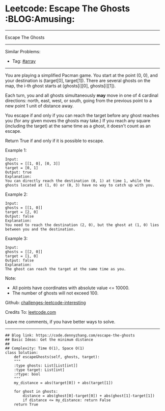 
# Leetcode: Escape The Ghosts     :BLOG:Amusing:

---

Escape The Ghosts  

---

Similar Problems:  

-   Tag: [#array](https://code.dennyzhang.com/tag/array)

---

You are playing a simplified Pacman game. You start at the point (0, 0), and your destination is (target[0], target[1]). There are several ghosts on the map, the i-th ghost starts at (ghosts[i][0], ghosts[i][1]).  

Each turn, you and all ghosts simultaneously **may** move in one of 4 cardinal directions: north, east, west, or south, going from the previous point to a new point 1 unit of distance away.  

You escape if and only if you can reach the target before any ghost reaches you (for any given moves the ghosts may take.)  If you reach any square (including the target) at the same time as a ghost, it doesn't count as an escape.  

Return True if and only if it is possible to escape.  

Example 1:  

    Input: 
    ghosts = [[1, 0], [0, 3]]
    target = [0, 1]
    Output: true
    Explanation: 
    You can directly reach the destination (0, 1) at time 1, while the ghosts located at (1, 0) or (0, 3) have no way to catch up with you.

Example 2:  

    Input: 
    ghosts = [[1, 0]]
    target = [2, 0]
    Output: false
    Explanation: 
    You need to reach the destination (2, 0), but the ghost at (1, 0) lies between you and the destination.

Example 3:  

    Input: 
    ghosts = [[2, 0]]
    target = [1, 0]
    Output: false
    Explanation: 
    The ghost can reach the target at the same time as you.

Note:  

-   All points have coordinates with absolute value <= 10000.
-   The number of ghosts will not exceed 100.

Github: [challenges-leetcode-interesting](https://github.com/DennyZhang/challenges-leetcode-interesting/tree/master/problems/escape-the-ghosts)  

Credits To: [leetcode.com](https://leetcode.com/problems/escape-the-ghosts/description/)  

Leave me comments, if you have better ways to solve.  

---

    ## Blog link: https://code.dennyzhang.com/escape-the-ghosts
    ## Basic Ideas: Get the minimum distance
    ##
    ## Complexity: Time O(1), Space O(1)
    class Solution:
        def escapeGhosts(self, ghosts, target):
    	"""
    	:type ghosts: List[List[int]]
    	:type target: List[int]
    	:rtype: bool
    	"""
    	my_distance = abs(target[0]) + abs(target[1])
    
    	for ghost in ghosts:
    	    distance = abs(ghost[0]-target[0]) + abs(ghost[1]-target[1])
    	    if distance <= my_distance: return False
    	return True


